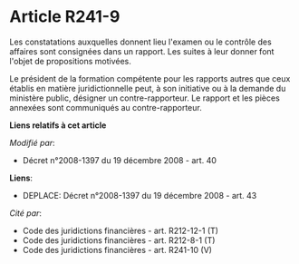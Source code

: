 # Article R241-9

Les constatations auxquelles donnent lieu l'examen ou le contrôle des affaires sont consignées dans un rapport. Les suites à
leur donner font l'objet de propositions motivées.

Le président de la formation compétente pour les rapports autres que ceux établis en matière juridictionnelle peut, à son
initiative ou à la demande du ministère public, désigner un contre-rapporteur. Le rapport et les pièces annexées sont
communiqués au contre-rapporteur.

**Liens relatifs à cet article**

_Modifié par_:

  - Décret n°2008-1397 du 19 décembre 2008 - art. 40

**Liens**:

  - DEPLACE: Décret n°2008-1397 du 19 décembre 2008 - art. 43

_Cité par_:

  - Code des juridictions financières - art. R212-12-1 (T)
  - Code des juridictions financières - art. R212-8-1 (T)
  - Code des juridictions financières - art. R241-10 (V)
